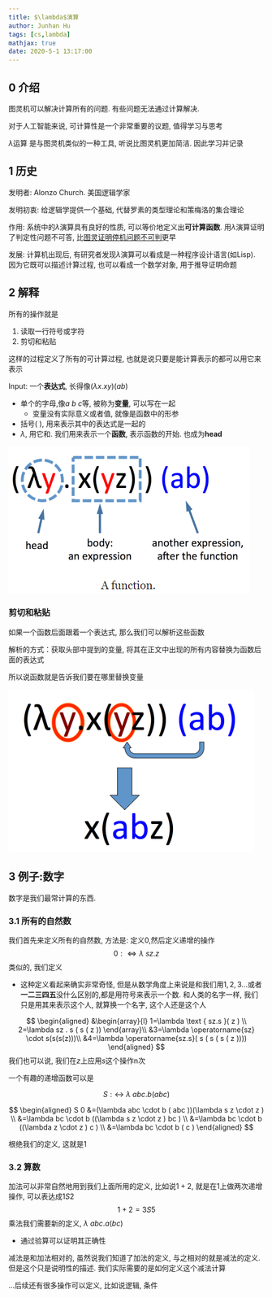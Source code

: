 ```yaml
---
title: $\lambda$演算
author: Junhan Hu
tags: [cs,lambda]
mathjax: true
date: 2020-5-1 13:17:00
---
```


## 0 介绍

图灵机可以解决计算所有的问题. 有些问题无法通过计算解决.

对于人工智能来说, 可计算性是一个非常重要的议题, 值得学习与思考

$\lambda$运算 是与图灵机类似的一种工具, 听说比图灵机更加简洁. 因此学习并记录

## 1 历史

发明者: Alonzo Church. 美国逻辑学家

发明初衷: 给逻辑学提供一个基础, 代替罗素的类型理论和策梅洛的集合理论

作用: 系统中的$\lambda$演算具有良好的性质, 可以等价地定义出**可计算函数**. 用$\lambda$演算证明了判定性问题不可答, 比[图灵证明停机问题不可判](https://www.youtube.com/watch?v=7TycxwFmdB0&list=PL8dPuuaLjXtNlUrzyH5r6jN9ulIgZBpdo&index=16)更早

发展: 计算机出现后, 有研究者发现$\lambda$演算可以看成是一种程序设计语言(如Lisp). 因为它既可以描述计算过程, 也可以看成一个数学对象, 用于推导证明命题

## 2 解释

所有的操作就是

1. 读取一行符号或字符
2. 剪切和粘贴

这样的过程定义了所有的可计算过程, 也就是说只要是能计算表示的都可以用它来表示

Input: 一个**表达式**, 长得像$(\lambda x.xy)(ab)$

* 单个的字母,像$a\ b\ c$等, 被称为**变量**, 可以写在一起
  * 变量没有实际意义或者值, 就像是函数中的形参
* 括号$(\ )$, 用来表示其中的表达式是一起的
* $\lambda$, 用它和$.$ 我们用来表示一个**函数**, 表示函数的开始. 也成为**head**

![image-20200503160104175](upload/image-20200503160104175.png)

### 剪切和粘贴

如果一个函数后面跟着一个表达式, 那么我们可以解析这些函数

解析的方式：获取头部中提到的变量, 将其在正文中出现的所有内容替换为函数后面的表达式

所以说函数就是告诉我们要在哪里替换变量

![image-20200503161012145](upload/image-20200503161012145.png)

## 3 例子:数字

数字是我们最常计算的东西.

### 3.1 所有的自然数

我们首先来定义所有的自然数, 方法是: 定义0,然后定义递增的操作
$$
0: \Leftrightarrow \lambda \ sz .z
$$
类似的, 我们定义

* 这种定义看起来确实非常奇怪, 但是从数学角度上来说是和我们用$1,2,3...$或者**一二三四五**没什么区别的,都是用符号来表示一个数. 和人类的名字一样, 我们只是用其来表示这个人, 就算换一个名字, 这个人还是这个人

$$
\begin{aligned}
&\begin{array}{l}
1=\lambda \text { sz.s }( z ) \\
2=\lambda sz . s ( s ( z ))
\end{array}\\
&3=\lambda \operatorname{sz} \cdot s(s(s(z)))\\
&4=\lambda \operatorname{sz.s}( s ( s ( s ( z ))))
\end{aligned}
$$
我们也可以说, 我们在$z$上应用$s$这个操作n次

一个有趣的递增函数可以是

$$
S: \leftrightarrow \ \lambda \ abc.b(abc)
$$


$$
\begin{aligned}
S 0 &=(\lambda abc \cdot b ( abc ))(\lambda s z \cdot z ) \\
&=\lambda bc \cdot b ((\lambda s z \cdot z ) bc ) \\
&=\lambda bc \cdot b ((\lambda z \cdot z ) c ) \\
&=\lambda bc \cdot b ( c )
\end{aligned}
$$

根绝我们的定义, 这就是$1$

### 3.2 算数

加法可以非常自然地用到我们上面所用的定义, 比如说$1+2$, 就是在$1$上做两次递增操作, 可以表达成$1S2$
$$
1+2=3S5
$$
乘法我们需要新的定义, $\lambda \ abc.a(bc)$

* 通过验算可以证明其正确性

减法是和加法相对的, 虽然说我们知道了加法的定义, 与之相对的就是减法的定义. 但是这个只是说明性的描述. 我们实际需要的是如何定义这个减法计算

...后续还有很多操作可以定义, 比如说逻辑, 条件